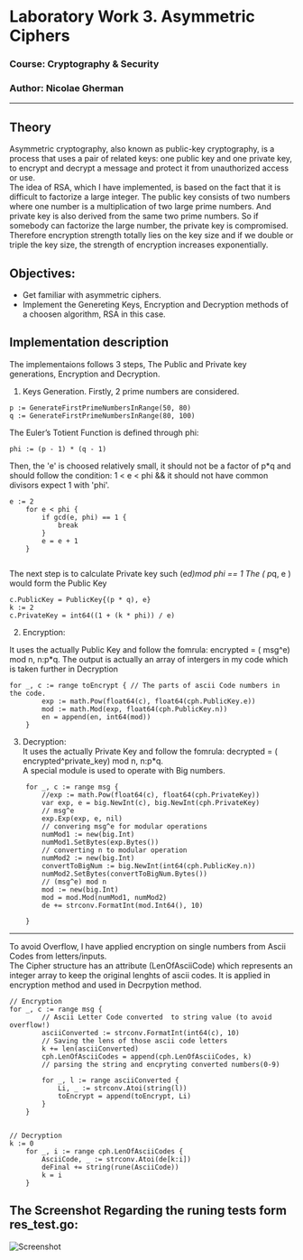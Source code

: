 # Laboratory Work 3. Asymmetric Ciphers

### Course: Cryptography & Security
### Author: Nicolae Gherman

----

## Theory 
Asymmetric cryptography, also known as public-key cryptography, is a process that uses a pair of related keys: one public key and one private key,  to encrypt and decrypt a message and protect it from unauthorized access or use. <br> 
The idea of RSA, which I have implemented, is based on the fact that it is difficult to factorize a large integer. The public key consists of two numbers where one number is a multiplication of two large prime numbers. And private key is also derived from the same two prime numbers. So if somebody can factorize the large number, the private key is compromised. Therefore encryption strength totally lies on the key size and if we double or triple the key size, the strength of encryption increases exponentially. 


## Objectives:

* Get familiar with asymmetric ciphers. 
* Implement the Genereting Keys, Encryption and Decryption methods of a choosen algorithm,  RSA in this case.

## Implementation description
The implementaions follows 3 steps, The Public and Private key generations, Encryption and Decryption. 
 
1. Keys Generation. 
Firstly, 2  prime numbers are considered. 
```
p := GenerateFirstPrimeNumbersInRange(50, 80)
q := GenerateFirstPrimeNumbersInRange(80, 100) 
``` 
The Euler’s Totient Function is defined through  phi:  
```  
phi := (p - 1) * (q - 1)
```
Then, the 'e' is choosed relatively small,  it should not be a factor of p*q and should follow the condition: 1 < e < phi && it should not have common divisors expect 1 with 'phi'.
```
e := 2
	for e < phi {
		if gcd(e, phi) == 1 {
			break
		}
		e = e + 1
	} 


```  
The next step is to calculate Private key such (e*d)mod phi == 1 
The ( p*q, e ) would form the Public Key 
``` 
c.PublicKey = PublicKey{(p * q), e}
k := 2
c.PrivateKey = int64((1 + (k * phi)) / e)
``` 

2. Encryption:  

It uses the actually Public Key and follow the fomrula: encrypted = ( msg^e) mod n, n:p*q. 
The output is actually an array of intergers in my code which is taken further in Decryption
```
for _, c := range toEncrypt { // The parts of ascii Code numbers in the code.
		exp := math.Pow(float64(c), float64(cph.PublicKey.e))
		mod := math.Mod(exp, float64(cph.PublicKey.n))
		en = append(en, int64(mod))
	} 
``` 
 

 3. Decryption:   
 It uses the actually Private Key and follow the fomrula: decrypted = ( encrypted^private_key) mod n, n:p*q.  
 A special module is used to operate with Big numbers.

```
	for _, c := range msg {
		//exp := math.Pow(float64(c), float64(cph.PrivateKey))
		var exp, e = big.NewInt(c), big.NewInt(cph.PrivateKey)
		// msg^e
		exp.Exp(exp, e, nil)
		// convering msg^e for modular operations
		numMod1 := new(big.Int)
		numMod1.SetBytes(exp.Bytes())
		// converting n to modular operation
		numMod2 := new(big.Int)
		convertToBigNum := big.NewInt(int64(cph.PublicKey.n))
		numMod2.SetBytes(convertToBigNum.Bytes())
		// (msg^e) mod n
		mod := new(big.Int)
		mod = mod.Mod(numMod1, numMod2)
		de += strconv.FormatInt(mod.Int64(), 10)

	} 
```  
---  

To avoid Overflow, I have applied encryption on single numbers from Ascii Codes from letters/inputs.  
The Cipher structure has an attribute (LenOfAsciiCode) which represents an integer array to keep the original lenghts of ascii codes. It is applied in encryption method and used in Decrpytion method. 
```  
// Encryption 
for _, c := range msg {
		// Ascii Letter Code converted  to string value (to avoid overflow!)
		asciiConverted := strconv.FormatInt(int64(c), 10)
		// Saving the lens of those ascii code letters
		k += len(asciiConverted)
		cph.LenOfAsciiCodes = append(cph.LenOfAsciiCodes, k)
		// parsing the string and encpryting converted numbers(0-9)

		for _, l := range asciiConverted {
			Li, _ := strconv.Atoi(string(l))
			toEncrypt = append(toEncrypt, Li)
		}
	} 


``` 

``` 
// Decryption
k := 0
	for _, i := range cph.LenOfAsciiCodes {
		AsciiCode, _ := strconv.Atoi(de[k:i])
		deFinal += string(rune(AsciiCode))
		k = i
	}

```


## The Screenshot Regarding the runing tests form res_test.go:  
![Screenshot](output.png)





